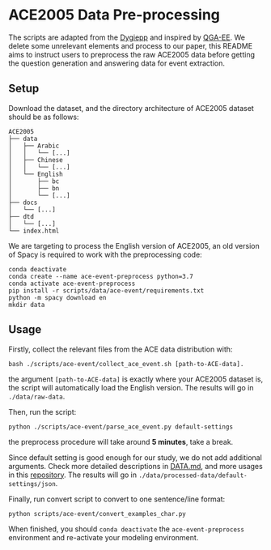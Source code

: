 # ACE2005 Data Pre-processing

The scripts are adapted from the [Dygiepp](https://github.com/dwadden/dygiepp) and inspired by [QGA-EE](https://github.com/dataminr-ai/Event-Extraction-as-Question-Generation-and-Answering). We delete some unrelevant elements and process to our paper, this README aims to instruct users to preprocess the raw ACE2005 data before getting the question generation and answering data for event extraction.

## Setup 

Download the dataset, and the directory architecture of ACE2005 dataset should be as follows:

```
ACE2005
├── data
│   ├── Arabic
│   │   └── [...]
│   ├── Chinese
│   │   └── [...]
│   └── English
│       ├── bc
│       ├── bn
│       └── [...]
├── docs
│   └── [...]
├── dtd
│   └── [...]
└── index.html
```

We are targeting to process the English version of ACE2005, an old version of Spacy is required to work with the preprocessing code:

```shell
conda deactivate
conda create --name ace-event-preprocess python=3.7
conda activate ace-event-preprocess
pip install -r scripts/data/ace-event/requirements.txt
python -m spacy download en
mkdir data
```

## Usage

Firstly, collect the relevant files from the ACE data distribution with:

```
bash ./scripts/ace-event/collect_ace_event.sh [path-to-ACE-data].
```

the argument `[path-to-ACE-data]` is exactly where your ACE2005 dataset is, the script will automatically load the English version. The results will go in `./data/raw-data`.

Then, run the script:

```
python ./scripts/ace-event/parse_ace_event.py default-settings
```

the preprocess procedure will take around **5 minutes**, take a break.

Since default setting is good enough for our study, we do not add additional arguments. Check more detailed descriptions in [DATA.md](./scripts/DATA.md), and more usages in this [repository](https://github.com/dataminr-ai/Event-Extraction-as-Question-Generation-and-Answering/tree/main/data_process). The results will go in `./data/processed-data/default-settings/json`.

Finally, run convert script to convert to one sentence/line format:

```
python scripts/ace-event/convert_examples_char.py
```

When finished, you should `conda deactivate` the `ace-event-preprocess` environment and re-activate your modeling environment.
